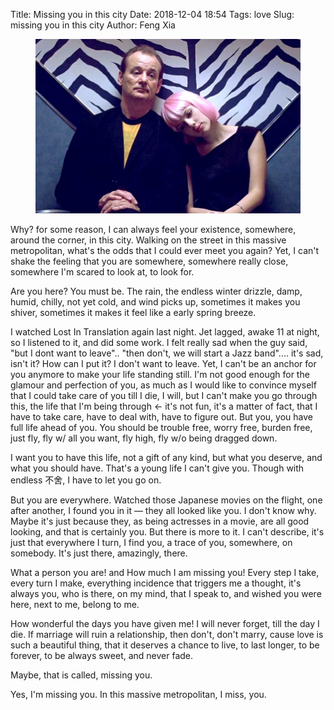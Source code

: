 Title: Missing you in this city
Date: 2018-12-04 18:54
Tags: love
Slug: missing you in this city
Author: Feng Xia



<figure class="col l8 m8 s12">
  <img src="images/lost%20in%20translation.png"/>
</figure>


Why? for some reason, I can always feel your existence, somewhere,
around the corner, in this city. Walking on the street in this massive
metropolitan, what's the odds that I could ever meet you again? Yet, I
can't shake the feeling that you are somewhere, somewhere really
close, somewhere I'm scared to look at, to look for.

Are you here? You must be. The rain, the endless winter drizzle, damp,
humid, chilly, not yet cold, and wind picks up, sometimes it makes you
shiver, sometimes it makes it feel like a early spring breeze. 

I watched Lost In Translation again last night. Jet lagged, awake 11
at night, so I listened to it, and did some work. I felt really sad
when the guy said, "but I dont want to leave".. "then don't, we will
start a Jazz band".... it's sad, isn't it? How can I put it? I don't
want to leave. Yet, I can't be an anchor for you anymore to make your
life standing still. I'm not good enough for the glamour and
perfection of you, as much as I would like to convince myself that I
could take care of you till I die, I will, but I can't make you go
through this, the life that I'm being through &larr; it's not fun,
it's a matter of fact, that I have to take care, have to deal with,
have to figure out. But you, you have full life ahead of you. You
should be trouble free, worry free, burden free, just fly, fly w/ all
you want, fly high, fly w/o being dragged down.

I want you to have this life, not a gift of any kind, but what you
deserve, and what you should have. That's a young life I can't give
you. Though with endless 不舍, I have to let you go on.

But you are everywhere. Watched those Japanese movies on the flight,
one after another, I found you in it &mdash; they all looked like
you. I don't know why. Maybe it's just because they, as being
actresses in a movie, are all good looking, and that is certainly
you. But there is more to it. I can't describe, it's just that
everywhere I turn, I find you, a trace of you, somewhere, on
somebody. It's just there, amazingly, there.

What a person you are! and How much I am missing you! Every step I
take, every turn I make, everything incidence that triggers me a
thought, it's always you, who is there, on my mind, that I speak to,
and wished you were here, next to me, belong to me.

How wonderful the days you have given me! I will never forget, till
the day I die. If marriage will ruin a relationship, then don't, don't
marry, cause love is such a beautiful thing, that it deserves a chance
to live, to last longer, to be forever, to be always sweet, and never
fade.

Maybe, that is called, missing you.

Yes, I'm missing you. In this massive metropolitan, I miss, you.
